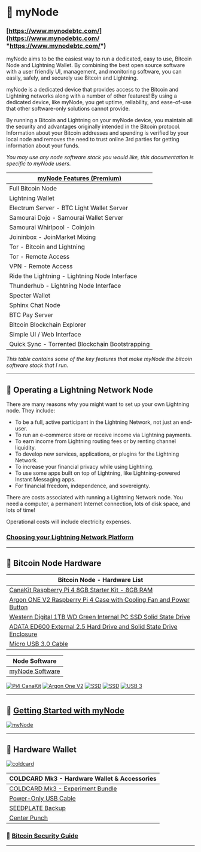 # 🔗 myNode 
### [https://www.mynodebtc.com/](https://www.mynodebtc.com/ "https://www.mynodebtc.com/")

myNode aims to be the easiest way to run a dedicated, easy to use, Bitcoin Node and Lightning Wallet. By combining the best open source software with a user friendly UI, management, and monitoring software, you can easily, safely, and securely use Bitcoin and Lightning.

myNode is a dedicated device that provides access to the Bitcoin and Lightning networks along with a number of other features! By using a dedicated device, like myNode, you get uptime, reliability, and ease-of-use that other software-only solutions cannot provide.

By running a Bitcoin and Lightning on your myNode device, you maintain all the security and advantages originally intended in the Bitcoin protocol. Information about your Bitcoin addresses and spending is verified by your local node and removes the need to trust online 3rd parties for getting information about your funds.

*You may use any node software stack you would like, this documentation is specific to myNode users.*

| [myNode Features (Premium) ](https://mynodebtc.com/products/premium "myNode Features (Premium) ") |
| ------------ |
| Full Bitcoin Node |
| Lightning Wallet  |
| Electrum Server - BTC Light Wallet Server  |
| Samourai Dojo - Samourai Wallet Server |
| Samourai Whirlpool - Coinjoin |
| Joininbox - JoinMarket Mixing |
| Tor - Bitcoin and Lightning |
| Tor - Remote Access |
| VPN - Remote Access |
| Ride the Lightning - Lightning Node Interface |
| Thunderhub - Lightning Node Interface  |
| Specter Wallet |
| Sphinx Chat Node |
| BTC Pay Server |
| Bitcoin Blockchain Explorer |
| Simple UI / Web Interface |
| Quick Sync - Torrented Blockchain Bootstrapping |

*This table contains some of the key features that make myNode the bitcoin software stack that I run.*

------------
## 📌 Operating a Lightning Network Node
There are many reasons why you might want to set up your own Lightning node. They include:

- To be a full, active participant in the Lightning Network, not just an end-user.
- To run an e-commerce store or receive income via Lightning payments.
- To earn income from Lightning routing fees or by renting channel liquidity.
- To develop new services, applications, or plugins for the Lightning Network.
- To increase your financial privacy while using Lightning.
- To use some apps built on top of Lightning, like Lightning-powered Instant Messaging apps.
- For financial freedom, independence, and sovereignty.

There are costs associated with running a Lightning Network node. You need a computer, a permanent Internet connection, lots of disk space, and lots of time!

Operational costs will include electricity expenses.

### [Choosing your Lightning Network Platform](https://github.com/lnbook/lnbook/blob/develop/05_node_operations.asciidoc#choosing-your-platform "Choosing your Lightning Network Platform")
------------

## 🔧 Bitcoin Node Hardware

| Bitcoin Node - Hardware List  |
| ------------ |
| [CanaKit Raspberry Pi 4 8GB Starter Kit - 8GB RAM](https://www.amazon.com/gp/product/B08956GVXN/ "CanaKit Raspberry Pi 4 8GB Starter Kit - 8GB RAM") |
| [Argon ONE V2 Raspberry Pi 4 Case with Cooling Fan and Power Button](https://www.amazon.com/gp/product/B07WP8WC3V/ "Argon ONE V2 Raspberry Pi 4 Case with Cooling Fan and Power Button") |
| [Western Digital 1TB WD Green Internal PC SSD Solid State Drive](https://www.amazon.com/gp/product/B07NNRTTCM/ "Western Digital 1TB WD Green Internal PC SSD Solid State Drive") |
| [ADATA ED600 External 2.5 Hard Drive and Solid State Drive Enclosure](https://www.amazon.com/gp/product/B079DQ4GVZ/ "ADATA ED600 External 2.5 Hard Drive and Solid State Drive Enclosure") |
| [Micro USB 3.0 Cable](https://www.amazon.com/gp/product/B076LSF2L6/ "Micro USB 3.0 Cable") |

| Node Software  |
| ------------ |
| [myNode Software](https://mynodebtc.com/order_now "myNode Software")  |

[![Pi4 CanaKit](https://images-na.ssl-images-amazon.com/images/I/817DclokSqL._AC_SL1500_.jpg "Pi4 CanaKit")](https://images-na.ssl-images-amazon.com/images/I/817DclokSqL._AC_SL1500_.jpg "Pi4 CanaKit")
[![Argon One V2](https://i.imgur.com/B5jMojk.png "Argon One V2")](https://i.imgur.com/B5jMojk.png "Argon One V2")
[![SSD](https://images-na.ssl-images-amazon.com/images/I/81f1uMKgHtL._AC_SL1500_.jpg "SSD")](https://images-na.ssl-images-amazon.com/images/I/81f1uMKgHtL._AC_SL1500_.jpg "SSD")
[![SSD](https://images-na.ssl-images-amazon.com/images/I/71EkqZBJHwL._AC_SL1500_.jpg "SSD")](https://images-na.ssl-images-amazon.com/images/I/71EkqZBJHwL._AC_SL1500_.jpg "SSD")
[![USB 3](https://images-na.ssl-images-amazon.com/images/I/61lIcGnUj8L._AC_SL1200_.jpg "USB 3")](https://images-na.ssl-images-amazon.com/images/I/61lIcGnUj8L._AC_SL1200_.jpg "USB 3")

------------

## 📌 [Getting Started with myNode](https://www.mynodebtc.com/guide/getting_started "Getting Started with myNode")

[![myNode](https://i.imgur.com/fNakm6X.png "myNode")](https://i.imgur.com/fNakm6X.png "myNode")

------------
## 🎲 Hardware Wallet
[![coldcard](https://bitcoinsecurity.guide/coldcard-seedplate-microsd.jpg "coldcard")](https://bitcoinsecurity.guide/coldcard-seedplate-microsd.jpg "coldcard")

| COLDCARD Mk3 - Hardware Wallet & Accessories  |
| ------------ |
| [COLDCARD Mk3 - Experiment Bundle](https://store.coinkite.com/store/coldcard "COLDCARD Mk3") |
| [Power-Only USB Cable](https://store.coinkite.com/store/coldcard "Power-Only USB Cable") |
| [SEEDPLATE Backup](https://store.coinkite.com/store/coldcard "SEEDPLATE Backup") |
| [Center Punch](https://store.coinkite.com/store/coldcard "Center Punch") |

### 📌 [Bitcoin Security Guide](https://bitcoinsecurity.guide/ "Bitcoin Security Guide")

----------
